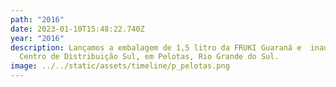 ```yaml
---
path: "2016"
date: 2023-01-10T15:48:22.740Z
year: "2016"
description: Lançamos a embalagem de 1,5 litro da FRUKI Guaraná e  inauguramos o
  Centro de Distribuição Sul, em Pelotas, Rio Grande do Sul.
image: ../../static/assets/timeline/p_pelotas.png
---
```

